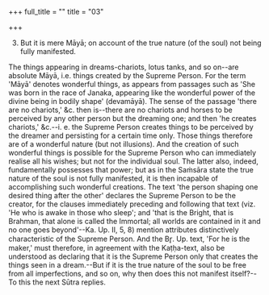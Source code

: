 +++
full_title = ""
title = "03"

+++


3. But it is mere Māyā; on account of the true nature (of the soul) not being fully manifested.

The things appearing in dreams-chariots, lotus tanks, and so on--are absolute Māyā, i.e. things created by the Supreme Person. For the term 'Māyā' denotes wonderful things, as appears from passages such as 'She was born in the race of Janaka, appearing like the wonderful power of the divine being in bodily shape' (devamāyā). The sense of the passage 'there are no chariots,' &c. then is--there are no chariots and horses to be perceived by any other person but the dreaming one; and then 'he creates chariots,' &c.--i. e. the Supreme Person creates things to be perceived by the dreamer and persisting for a certain time only. Those things therefore are of a wonderful nature (but not illusions). And the creation of such wonderful things is possible for the Supreme Person who can immediately realise all his wishes; but not for the individual soul. The latter also, indeed, fundamentally possesses that power; but as in the Saṁsāra state the true nature of the soul is not fully manifested, it is then incapable of accomplishing such wonderful creations. The text 'the person shaping one desired thing after the other' declares the Supreme Person to be the creator, for the clauses immediately preceding and following that text (viz. 'He who is awake in those who sleep'; and 'that is the Bright, that is Brahman, that alone is called the Immortal; all worlds are contained in it and no one goes beyond'--Ka. Up. II, 5, 8) mention attributes distinctively characteristic of the Supreme Person. And the Br̥. Up. text, 'For he is the maker,' must therefore, in agreement with the Kaṭḥa-text, also be understood as declaring that it is the Supreme Person only that creates the things seen in a dream.--But if it is the true nature of the soul to be free from all imperfections, and so on, why then does this not manifest itself?--To this the next Sūtra replies.

